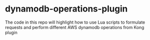 # dynamodb-operations-plugin
The code in this repo will highlight how to use Lua scripts to formulate requests and perform different AWS dynamodb operations from Kong plugin
